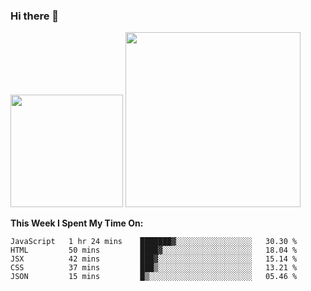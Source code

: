### Hi there 👋

<!--
**nestor22/nestor22** is a ✨ _special_ ✨ repository because its `README.md` (this file) appears on your GitHub profile.

Here are some ideas to get you started:

- 🔭 I’m currently working on ...
- 🌱 I’m currently learning ...
- 👯 I’m looking to collaborate on ...
- 🤔 I’m looking for help with ...
- 💬 Ask me about ...
- 📫 How to reach me: ...
- 😄 Pronouns: ...
- ⚡ Fun fact: ...
-->


<img height="180em" src="https://github-readme-stats.vercel.app/api?username=nestor22&show_icons=true&hide_border=true&&count_private=true&include_all_commits=true&theme=radical" />
<img height="280em" src="https://github-readme-stats.vercel.app/api/top-langs/?username=nestor22&layout=compact)](https://github.com/nestor22/github-readme-stats&theme=radical"  />



**This Week I Spent My Time On:**
<!--START_SECTION:waka-->
```text
JavaScript   1 hr 24 mins    ███████▓░░░░░░░░░░░░░░░░░   30.30 % 
HTML         50 mins         ████▓░░░░░░░░░░░░░░░░░░░░   18.04 % 
JSX          42 mins         ███▓░░░░░░░░░░░░░░░░░░░░░   15.14 % 
CSS          37 mins         ███▒░░░░░░░░░░░░░░░░░░░░░   13.21 % 
JSON         15 mins         █▒░░░░░░░░░░░░░░░░░░░░░░░   05.46 % 
```
<!--END_SECTION:waka-->


